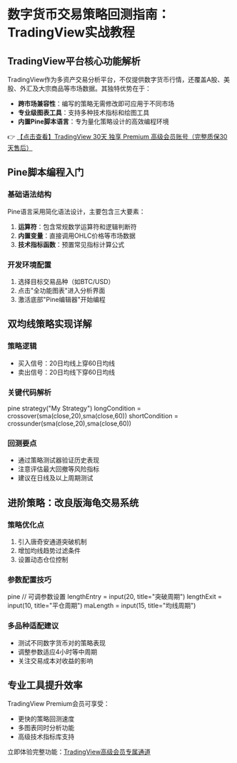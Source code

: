 # 数字货币交易策略回测指南：TradingView实战教程

## TradingView平台核心功能解析

TradingView作为多资产交易分析平台，不仅提供数字货币行情，还覆盖A股、美股、外汇及大宗商品等市场数据。其独特优势在于：

- **跨市场兼容性**：编写的策略无需修改即可应用于不同市场
- **专业级图表工具**：支持多种技术指标和绘图工具
- **内置Pine脚本语言**：专为量化策略设计的高效编程环境

👉 [【点击查看】TradingView 30天 独享 Premium 高级会员账号（完整质保30天售后）](https://bit.ly/TradingView-Pro)

## Pine脚本编程入门

### 基础语法结构
Pine语言采用简化语法设计，主要包含三大要素：
1. **运算符**：包含常规数学运算符和逻辑判断符
2. **内置变量**：直接调用OHLC价格等市场数据
3. **技术指标函数**：预置常见指标计算公式

### 开发环境配置
1. 选择目标交易品种（如BTC/USD）
2. 点击"全功能图表"进入分析界面
3. 激活底部"Pine编辑器"开始编程

## 双均线策略实现详解

### 策略逻辑
- 买入信号：20日均线上穿60日均线
- 卖出信号：20日均线下穿60日均线

### 关键代码解析
pine
strategy("My Strategy")
longCondition = crossover(sma(close,20),sma(close,60))
shortCondition = crossunder(sma(close,20),sma(close,60))

### 回测要点
- 通过策略测试器验证历史表现
- 注意评估最大回撤等风险指标
- 建议在日线及以上周期测试

## 进阶策略：改良版海龟交易系统

### 策略优化点
1. 引入唐奇安通道突破机制
2. 增加均线趋势过滤条件
3. 设置动态仓位控制

### 参数配置技巧
pine
// 可调参数设置
lengthEntry = input(20, title="突破周期")
lengthExit = input(10, title="平仓周期")
maLength = input(15, title="均线周期")

### 多品种适配建议
- 测试不同数字货币对的策略表现
- 调整参数适应4小时等中周期
- 关注交易成本对收益的影响

## 专业工具提升效率

TradingView Premium会员可享受：
- 更快的策略回测速度
- 多图表同时分析功能
- 高级技术指标库支持

立即体验完整功能：[TradingView高级会员专属通道](https://bit.ly/TradingView-Pro)